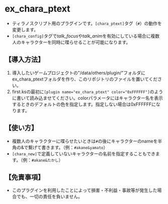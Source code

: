 # ex_chara_ptext
- ティラノスクリプト用のプラグインです。`[chara_ptext]`タグ（`#`）の動作を変更します。
- `[chara_config]`タグで*talk_focus*や*talk_anim*を有効にしている場合に複数人のキャラクターを同時に喋らせることが可能になります。

## 【導入方法】
1. 導入したいゲームプロジェクトの"/data/others/plugin/"フォルダにex_chara_ptextフォルダを作り、このリポジトリのファイルを置いてください。
2. first.ksの最初に`[plugin name="ex_chara_ptext" color="0xFFFFFF"]`のように書いて読み込ませてください。colorパラメータにはキャラクター名を表示するときのデフォルトの色を指定します。指定しない場合は0xFFFFFFになります。

## 【使い方】
- 複数人のキャラクターに喋らせたいときは`#`の後にキャラクターのnameを半角の&で繋げて書きます。（例：`#akane&yamato`）
- `[chara_new]`で定義していないキャラクターの名前を指定することもできます。（例：`#akane&たかし`）

## 【免責事項】
- このプラグインを利用したことによって損害・不利益・事故等が発生した場合でも、一切の責任を負いません。